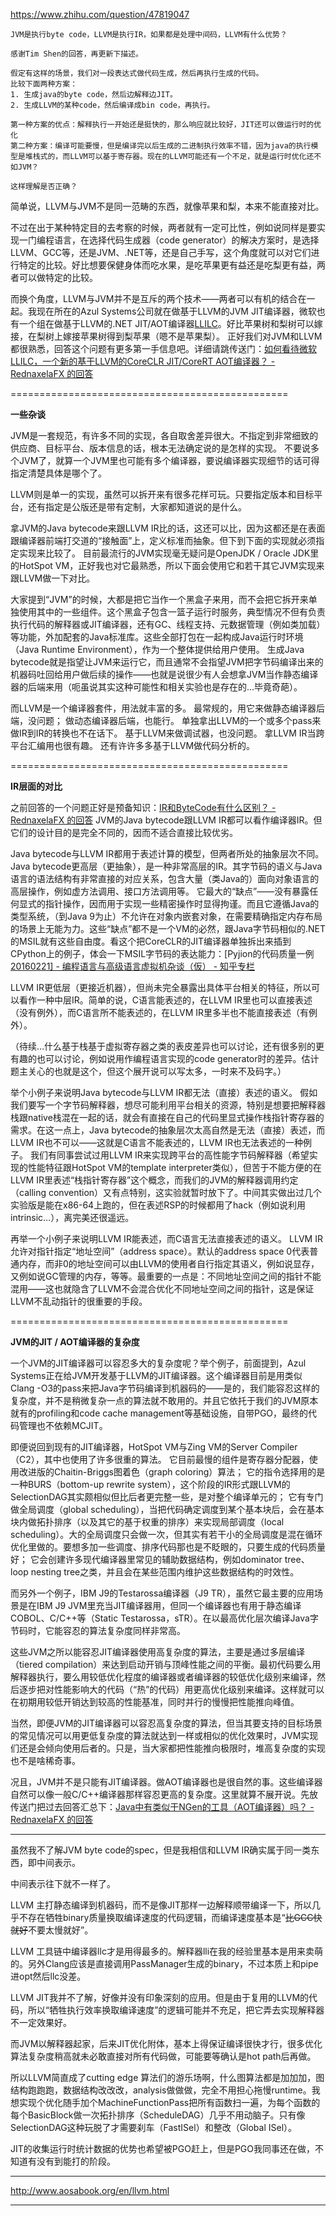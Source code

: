 https://www.zhihu.com/question/47819047

```
JVM是执行byte code，LLVM是执行IR，如果都是处理中间码，LLVM有什么优势？

感谢Tim Shen的回答，再更新下描述。

假定有这样的场景，我们对一段表达式做代码生成，然后再执行生成的代码。
比较下面两种方案：
1. 生成java的byte code，然后边解释边JIT。
2. 生成LLVM的某种code，然后编译成bin code，再执行。

第一种方案的优点：解释执行一开始还是挺快的，那么响应就比较好，JIT还可以做运行时的优化
第二种方案：编译可能要慢，但是编译完以后生成的二进制执行效率不错，因为java的执行模型是堆栈式的，而LLVM可以基于寄存器。现在的LLVM可能还有一个不足，就是运行时优化还不如JVM？

这样理解是否正确？
```

简单说，LLVM与JVM不是同一范畴的东西，就像苹果和梨，本来不能直接对比。

不过在出于某种特定目的去考察的时候，两者就有一定可比性，例如说同样是要实现一门编程语言，在选择代码生成器（code generator）的解决方案时，是选择LLVM、GCC等，还是JVM、.NET等，还是自己手写，这个角度就可以对它们进行特定的比较。好比想要保健身体而吃水果，是吃苹果更有益还是吃梨更有益，两者可以做特定的比较。

而换个角度，LLVM与JVM并不是互斥的两个技术——两者可以有机的结合在一起。我现在所在的Azul Systems公司就在做基于LLVM的JVM JIT编译器，微软也有一个组在做基于LLVM的.NET JIT/AOT编译器[LLILC](https://link.zhihu.com/?target=https%3A//github.com/dotnet/llilc)。好比苹果树和梨树可以嫁接，在梨树上嫁接苹果树得到梨苹果（嗯不是苹果梨）。
正好我们对JVM和LLVM都很熟悉，回答这个问题有更多第一手信息吧。详细请跳传送门：[如何看待微软LLILC，一个新的基于LLVM的CoreCLR JIT/CoreRT AOT编译器？ - RednaxelaFX 的回答](https://www.zhihu.com/question/29544174/answer/44851492)

================================================

**一些杂谈**

JVM是一套规范，有许多不同的实现，各自取舍差异很大。不指定到非常细致的供应商、目标平台、版本信息的话，根本无法确定说的是怎样的实现。
不要说多个JVM了，就算一个JVM里也可能有多个编译器，要说编译器实现细节的话可得指定清楚具体是哪个了。

LLVM则是单一的实现，虽然可以拆开来有很多花样可玩。只要指定版本和目标平台，还有指定是公版还是带有定制，大家都知道说的是什么。

拿JVM的Java bytecode来跟LLVM IR比的话，这还可以比，因为这都还是在表面跟编译器前端打交道的“接触面”上，定义标准而抽象。但下到下面的实现就必须指定实现来比较了。
目前最流行的JVM实现毫无疑问是OpenJDK / Oracle JDK里的HotSpot VM，正好我也对它最熟悉，所以下面会使用它和若干其它JVM实现来跟LLVM做一下对比。

大家提到“JVM”的时候，大都是把它当作一个黑盒子来用，而不会把它拆开来单独使用其中的一些组件。这个黑盒子包含一篮子运行时服务，典型情况不但有负责执行代码的解释器或JIT编译器，还有GC、线程支持、元数据管理（例如类加载）等功能，外加配套的Java标准库。这些全部打包在一起构成Java运行时环境（Java Runtime Environment），作为一个整体提供给用户使用。
生成Java bytecode就是指望让JVM来运行它，而且通常不会指望JVM把字节码编译出来的机器码吐回给用户做后续的操作——也就是说很少有人会想拿JVM当作静态编译器的后端来用（呃虽说其实这种可能性和相关实验也是存在的…毕竟奇葩）。

而LLVM是一个编译器套件，用法就丰富的多。
最常规的，用它来做静态编译器后端，没问题；
做动态编译器后端，也能行。
单独拿出LLVM的一个或多个pass来做IR到IR的转换也不在话下。
基于LLVM来做调试器，也没问题。
拿LLVM IR当跨平台汇编用也很有趣。
还有许许多多基于LLVM做代码分析的。

================================================

**IR层面的对比**

之前回答的一个问题正好是预备知识：[IR和ByteCode有什么区别？ - RednaxelaFX 的回答](https://www.zhihu.com/question/47485041/answer/106956106)
JVM的Java bytecode跟LLVM IR都可以看作编译器IR。但它们的设计目的是完全不同的，因而不适合直接比较优劣。

Java bytecode与LLVM IR都用于表述计算的模型，但两者所处的抽象层次不同。
Java bytecode更高层（更抽象），是一种非常高层的IR。其字节码的语义与Java语言的语法结构有非常直接的对应关系，包含大量（类Java的）面向对象语言的高层操作，例如虚方法调用、接口方法调用等。
它最大的“缺点”——没有暴露任何显式的指针操作，因而用于实现一些精密操作时显得拘谨。而且它遵循Java的类型系统，（到Java 9为止）不允许在对象内嵌套对象，在需要精确指定内存布局的场景上无能为力。这些“缺点”都不是一个VM的必然，跟Java字节码相似的.NET的MSIL就有这些自由度。看这个把CoreCLR的JIT编译器单独拆出来插到CPython上的例子，体会一下MSIL字节码的表达能力：[Pyjion的代码质量一例 [20160221\] - 编程语言与高级语言虚拟机杂谈（仮） - 知乎专栏](https://zhuanlan.zhihu.com/p/20591139)

LLVM IR更低层（更接近机器），但尚未完全暴露出具体平台相关的特征，所以可以看作一种中层IR。简单的说，C语言能表述的，在LLVM IR里也可以直接表述（没有例外），而C语言所不能表述的，在LLVM IR里多半也不能直接表述（有例外）。

（待续…什么基于栈基于虚拟寄存器之类的表皮差异也可以讨论，还有很多别的更有趣的也可以讨论，例如说用作编程语言实现的code generator时的差异。估计题主关心的也就是这个，但这个展开说可以写太多，一时来不及码字。）

举个小例子来说明Java bytecode与LLVM IR都无法（直接）表述的语义。
假如我们要写一个字节码解释器，想尽可能利用平台相关的资源，特别是想要把解释器栈跟native栈混在一起的话，就会有直接在自己的代码里显式操作栈指针寄存器的需求。在这一点上，Java bytecode的抽象层次太高自然是无法（直接）表述，而LLVM IR也不可以——这就是C语言不能表述的，LLVM IR也无法表述的一种例子。
我们有同事尝试过用LLVM IR来实现跨平台的高性能字节码解释器（希望实现的性能特征跟HotSpot VM的template interpreter类似），但苦于不能方便的在LLVM IR里表述“栈指针寄存器”这个概念，而我们的JVM的解释器调用约定（calling convention）又有点特别，这实验就暂时放下了。中间其实做出过几个实验版是能在x86-64上跑的，但在表述RSP的时候都用了hack（例如说利用intrinsic…），离完美还很遥远。

再举一个小例子来说明LLVM IR能表述，而C语言无法直接表述的语义。
LLVM IR允许对指针指定“地址空间”（address space）。默认的address space 0代表普通内存，而非0的地址空间可以由LLVM的使用者自行指定其语义，例如说显存，又例如说GC管理的内存，等等。最重要的一点是：不同地址空间之间的指针不能混用——这也就隐含了LLVM不会混合优化不同地址空间之间的指针，这是保证LLVM不乱动指针的很重要的手段。

================================================

**JVM的JIT / AOT编译器的复杂度**

一个JVM的JIT编译器可以容忍多大的复杂度呢？举个例子，前面提到，Azul Systems正在给JVM开发基于LLVM的JIT编译器。这个编译器目前是用类似Clang -O3的pass来把Java字节码编译到机器码的——是的，我们能容忍这样的复杂度，并不是稍微复杂一点的算法就不敢用的。并且它依托于我们的JVM原本就有的profiling和code cache management等基础设施，自带PGO，最终的代码管理也不依赖MCJIT。

即便说回到现有的JIT编译器，HotSpot VM与Zing VM的Server Compiler（C2），其中也使用了许多很重的算法。
它目前最慢的组件是寄存器分配器，使用改进版的Chaitin-Briggs图着色（graph coloring）算法；
它的指令选择用的是一种BURS（bottom-up rewrite system），这个阶段的IR形式跟LLVM的SelectionDAG其实颇相似但比后者更完整一些，是对整个编译单元的；
它有专门做全局调度（global scheduling），当把代码确定调度到某个基本块后，会在基本块内做拓扑排序（以及其它的基于权重的排序）来实现局部调度（local scheduling）。大的全局调度只会做一次，但其实有若干小的全局调度是混在循环优化里做的。要想多加一些调度、排序代码那也是不眨眼的，只要生成的代码质量好；
它会创建许多现代编译器里常见的辅助数据结构，例如dominator tree、loop nesting tree之类，并且会在某些范围内维护这些数据结构的时效性。

而另外一个例子，IBM J9的Testarossa编译器（J9 TR），虽然它最主要的应用场景是在IBM J9 JVM里充当JIT编译器用，但同一个编译器也有用于静态编译COBOL、C/C++等（Static Testarossa，sTR）。在以最高优化层次编译Java字节码时，它能容忍的算法复杂度同样非常高。

这些JVM之所以能容忍JIT编译器使用高复杂度的算法，主要是通过多层编译（tiered compilation）来达到启动开销与顶峰性能之间的平衡。最初代码要么用解释器执行，要么用较低优化程度的编译器或者编译器的较低优化级别来编译，然后逐步把对性能影响大的代码（“热”的代码）用更高优化级别来编译。这样就可以在初期用较低开销达到较高的性能基准，同时并行的慢慢把性能推向峰值。

当然，即便JVM的JIT编译器可以容忍高复杂度的算法，但当其要支持的目标场景的常见情况可以用更低复杂度的算法就达到一样或相似的优化效果时，JVM实现们还是会倾向使用后者的。只是，当大家都把性能推向极限时，堆高复杂度的实现也不是啥稀奇事。

况且，JVM并不是只能有JIT编译器。做AOT编译器也是很自然的事。这些编译器自然可以像一般C/C++编译器那样容忍更高的复杂度。这里就算不展开说。先放传送门把过去回答汇总下：[Java中有类似于NGen的工具（AOT编译器）吗？ - RednaxelaFX 的回答](https://www.zhihu.com/question/29852046/answer/45917208)



---

虽然我不了解JVM byte code的spec，但是我相信和LLVM IR确实属于同一类东西，即中间表示。

中间表示往下就不一样了。

LLVM 主打静态编译到机器码，而不是像JIT那样一边解释顺带编译一下，所以几乎不存在牺牲binary质量换取编译速度的代码逻辑，而编译速度基本是“<del>比GCC快就好</del>不要太慢就好”。

LLVM 工具链中编译器llc才是用得最多的。解释器lli在我的经验里基本是用来卖萌的。另外Clang应该是直接调用PassManager生成的binary，不过本质上和pipe进opt然后llc没差。

LLVM JIT我并不了解，好像并没有印象深刻的应用。但是由于复用的LLVM的代码，所以“牺牲执行效率换取编译速度”的逻辑可能并不充足，把它弄去实现解释器不一定效果好。

而JVM以解释器起家，后来JIT优化附体，基本上得保证编译很快才行，很多优化算法复杂度稍高就未必敢直接对所有代码做，可能要等确认是hot path后再做。

所以LLVM简直成了cutting edge 算法们的游乐场啊，什么图算法都是加加加，图结构跑跑跑，数据结构改改改，analysis做做做，完全不用担心拖慢runtime。我想实现个优化随手加个MachineFunctionPass把所有函数扫一遍，为每个函数的每个BasicBlock做一次拓扑排序（ScheduleDAG）几乎不用动脑子。只有像SelectionDAG这种玩脱了才需要刹车（FastISel）和整改（Global ISel）。

JIT的收集运行时统计数据的优势也希望被PGO赶上，但是PGO我同事还在做，不知道有没有到能打的阶段。

---

http://www.aosabook.org/en/llvm.html

---

